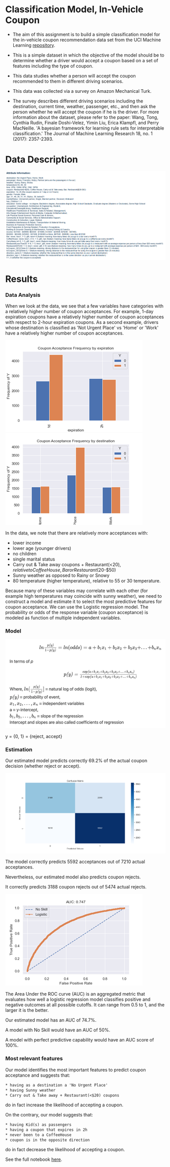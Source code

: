 # Classification Model, In-Vehicle Coupon

* The aim of this assignment is to build a simple classification model for the in-vehicle coupon recommendation data set from the UCI Machine Learning [repository](https://archive.ics.uci.edu/ml/datasets/in-vehicle+coupon+recommendation).
* This is a simple dataset in which the objective of the model should be to determine whether a driver would accept a coupon based on a set of features including the type of coupon.

* This data studies whether a person will accept the coupon recommended to them in different driving scenarios. 
* This data was collected via a survey on Amazon Mechanical Turk. 
* The survey describes different driving scenarios including the destination, current time, weather, passenger, etc., and then ask the person whether he will accept the coupon if he is the driver. For more information about the dataset, please refer to the paper:
Wang, Tong, Cynthia Rudin, Finale Doshi-Velez, Yimin Liu, Erica Klampfl, and Perry MacNeille. 'A bayesian framework for learning rule sets for interpretable classification.' The Journal of Machine Learning Research 18, no. 1 (2017): 2357-2393.

# Data Description

![alt text](https://github.com/manuzrpEd/ClassificationModel-InVehicleCoupon/blob/main/DataDescription.png?raw=true)

# Results

### Data Analysis ###

When we look at the data, we see that a few variables have categories with a relatively higher number of coupon acceptances. For example, 1-day expiration coupons have a relatively higher number of coupon acceptances with respect to 2-hour expiration coupons. As a second example, drivers whose destination is classified as 'Not Urgent Place' vs 'Home' or 'Work' have a relatively higher number of coupon acceptances.

<p float="left">
  <img src="https://github.com/manuzrpEd/ClassificationModel-InVehicleCoupon/blob/main/img/crosstab_expiration.png" alt="crosstab_expiration"/>
  <img src="https://github.com/manuzrpEd/ClassificationModel-InVehicleCoupon/blob/main/img/crosstab_destination.png" alt="crosstab_destination"/>
 </p>
 
 In the data, we note that there are relatively more acceptances with:

* lower income
* lower age (younger drivers)
* no children
* single marital status
* Carry out & Take away coupons + Restaurant(<$20), relative to Coffee House, Bar or Restaurant($20-$50) 
* Sunny weather as opposed to Rainy or Snowy 
* 80 temperature (higher temperature), relative to 55 or 30 temperature.

Because many of these variables may correlate with each other (for example high temperatures may coincide with sunny weather), we need to construct a model and estimate it to select the most predictive features for coupon acceptance. We can use the Logistic regression model. The probability or odds of the response variable (coupon acceptance) is modeled as function of multiple independent variables.

### Model ###

<p float="left">
  <img src="https://github.com/manuzrpEd/ClassificationModel-InVehicleCoupon/blob/main/logit_model.png" alt="model"/>
 </p>
 
 y = {0, 1} = {reject, accept}
 
 ### Estimation ###
 
Our estimated model predicts correctly 69.2% of the actual coupon decision (whether reject or accept).
 
<p float="left">
<img src="https://github.com/manuzrpEd/ClassificationModel-InVehicleCoupon/blob/main/confusion_matrix_coupon.png" alt="confusion_matrix"/>
</p>
 
The model correctly predicts 5592 acceptances out of 7210 actual acceptances.

Nevertheless, our estimated model also predicts coupon rejects.

It correctly predicts 3188 coupon rejects out of 5474 actual rejects.

<p float="left">
<img src="https://github.com/manuzrpEd/ClassificationModel-InVehicleCoupon/blob/main/auc.png" alt="auc"/>
</p>

The Area Under the ROC curve (AUC) is an aggregated metric that evaluates how well a logistic regression model classifies positive and negative outcomes at all possible cutoffs. It can range from 0.5 to 1, and the larger it is the better.

Our estimated model has an AUC of 74.7%.

A model with No Skill would have an AUC of 50%.

A model with perfect predictive capability would have an AUC score of 100%.

### Most relevant features ###

Our model identifies the most important features to predict coupon acceptance and suggests that:

    * having as a destination a 'No Urgent Place'
    * having Sunny weather
    * Carry out & Take away + Restaurant(<$20) coupons

do in fact increase the likelihood of accepting a coupon.

On the contrary, our model suggests that:

    * having Kid(s) as passengers
    * having a coupon that expires in 2h
    * never been to a CoffeeHouse
    * coupon is in the opposite direction

do in fact decrease the likelihood of accepting a coupon.

See the full notebook [here](https://github.com/manuzrpEd/ClassificationModel-InVehicleCoupon/blob/main/ClassificationModel-InVehicleCoupon.ipynb).
